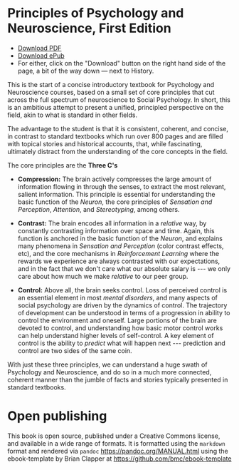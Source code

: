 # Principles of Psychology and Neuroscience, First Edition

* [Download PDF](https://github.com/PsychNeuro/ed1/blob/master/book.pdf)
* [Download ePub](https://github.com/PsychNeuro/ed1/blob/master/book.epub)
* For either, click on the "Download" button on the right hand side of the page, a bit of the way down — next to History.

This is the start of a concise introductory textbook for Psychology and Neuroscience courses, based on a small set of core principles that cut across the full spectrum of neuroscience to Social Psychology.  In short, this is an ambitious attempt to present a unified, principled perspective on the field, akin to what is standard in other fields.

The advantage to the student is that it is consistent, coherent, and concise, in contrast to standard textbooks which run over 800 pages and are filled with topical stories and historical accounts, that, while fascinating, ultimately distract from the understanding of the core concepts in the field.

The core principles are the **Three C's**

* **Compression:** The brain actively compresses the large amount of information flowing in through the senses, to extract the most relevant, salient information.  This principle is essential for understanding the basic function of the *Neuron*, the core principles of *Sensation and Perception*, *Attention*, and *Stereotyping*, among others.

* **Contrast:** The brain encodes all information in a *relative* way, by constantly contrasting information over space and time.  Again, this function is anchored in the basic function of the *Neuron*, and explains many phenomena in *Sensation and Perception* (color contrast effects, etc), and the core mechanisms in *Reinforcement Learning* where the rewards we experience are always contrasted with our expectations, and in the fact that we don't care what our absolute salary is --- we only care about how much we make *relative* to our peer group.

* **Control:** Above all, the brain seeks control.  Loss of perceived control is an essential element in most *mental disorders*, and many aspects of social psychology are driven by the dynamics of control.  The trajectory of development can be understood in terms of a progression in ability to control the environment and oneself.  Large portions of the brain are devoted to control, and understanding how basic motor control works can help understand higher levels of self-control.  A key element of control is the ability to *predict* what will happen next --- prediction and control are two sides of the same coin.

With just these three principles, we can understand a huge swath of Psychology and Neuroscience, and do so in a much more connected, coherent manner than the jumble of facts and stories typically presented in standard textbooks.

# Open publishing

This book is open source, published under a Creative Commons license, and available in a wide range of formats.  It is formatted using the `markdown` format and rendered via `pandoc` https://pandoc.org/MANUAL.html using the ebook-template by Brian Clapper at https://github.com/bmc/ebook-template

